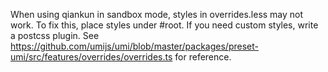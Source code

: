 When using qiankun in sandbox mode, styles in overrides.less may not work. To fix this, place styles under #root. If you need custom styles, write a postcss plugin. See <https://github.com/umijs/umi/blob/master/packages/preset-umi/src/features/overrides/overrides.ts> for reference.
